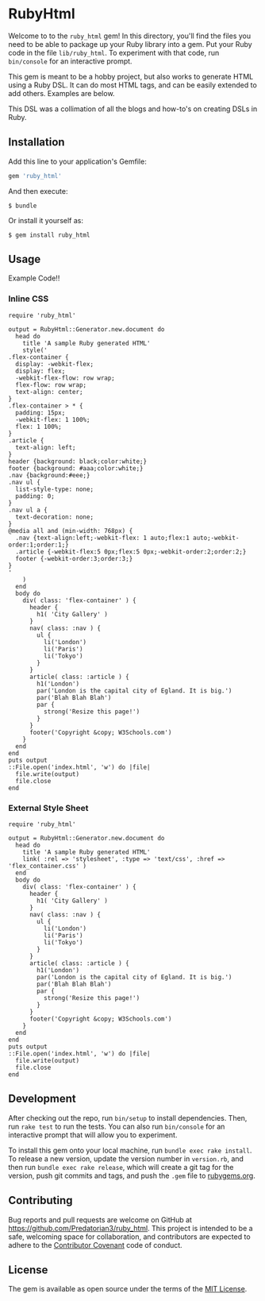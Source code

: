 # RubyHtml

Welcome to to the `ruby_html` gem! In this directory, you'll find the files you need to be able to package up your Ruby library into a gem. Put your Ruby code in the file `lib/ruby_html`. To experiment with that code, run `bin/console` for an interactive prompt.

This gem is meant to be a hobby project, but also works to generate HTML using a Ruby DSL. It can do most HTML tags, and can be easily extended to add others. Examples are below.

This DSL was a collimation of all the blogs and how-to's on creating DSLs in Ruby.

## Installation

Add this line to your application's Gemfile:

```ruby
gem 'ruby_html'
```

And then execute:

    $ bundle

Or install it yourself as:

    $ gem install ruby_html

## Usage

Example Code!!

### Inline CSS
```
require 'ruby_html'

output = RubyHtml::Generator.new.document do
  head do
    title 'A sample Ruby generated HTML'
    style('
.flex-container {
  display: -webkit-flex;
  display: flex;
  -webkit-flex-flow: row wrap;
  flex-flow: row wrap;
  text-align: center;
}
.flex-container > * {
  padding: 15px;
  -webkit-flex: 1 100%;
  flex: 1 100%;
}
.article {
  text-align: left;
}
header {background: black;color:white;}
footer {background: #aaa;color:white;}
.nav {background:#eee;}
.nav ul {
  list-style-type: none;
  padding: 0;
}
.nav ul a {
  text-decoration: none;
}
@media all and (min-width: 768px) {
  .nav {text-align:left;-webkit-flex: 1 auto;flex:1 auto;-webkit-order:1;order:1;}
  .article {-webkit-flex:5 0px;flex:5 0px;-webkit-order:2;order:2;}
  footer {-webkit-order:3;order:3;}
}
'
    )
  end
  body do
    div( class: 'flex-container' ) {
      header {
        h1( 'City Gallery' )
      }
      nav( class: :nav ) {
        ul {
          li('London')
          li('Paris')
          li('Tokyo')
        }
      }
      article( class: :article ) {
        h1('London')
        par('London is the capital city of Egland. It is big.')
        par('Blah Blah Blah')
        par {
          strong('Resize this page!')
        }
      }
      footer('Copyright &copy; W3Schools.com')
    }
  end
end
puts output
::File.open('index.html', 'w') do |file|
  file.write(output)
  file.close
end
```

### External Style Sheet
```
require 'ruby_html'

output = RubyHtml::Generator.new.document do
  head do
    title 'A sample Ruby generated HTML'
    link( :rel => 'stylesheet', :type => 'text/css', :href => 'flex_container.css' )
  end
  body do
    div( class: 'flex-container' ) {
      header {
        h1( 'City Gallery' )
      }
      nav( class: :nav ) {
        ul {
          li('London')
          li('Paris')
          li('Tokyo')
        }
      }
      article( class: :article ) {
        h1('London')
        par('London is the capital city of Egland. It is big.')
        par('Blah Blah Blah')
        par {
          strong('Resize this page!')
        }
      }
      footer('Copyright &copy; W3Schools.com')
    }
  end
end
puts output
::File.open('index.html', 'w') do |file|
  file.write(output)
  file.close
end
```

## Development

After checking out the repo, run `bin/setup` to install dependencies. Then, run `rake test` to run the tests. You can also run `bin/console` for an interactive prompt that will allow you to experiment.

To install this gem onto your local machine, run `bundle exec rake install`. To release a new version, update the version number in `version.rb`, and then run `bundle exec rake release`, which will create a git tag for the version, push git commits and tags, and push the `.gem` file to [rubygems.org](https://rubygems.org).

## Contributing

Bug reports and pull requests are welcome on GitHub at https://github.com/Predatorian3/ruby_html. This project is intended to be a safe, welcoming space for collaboration, and contributors are expected to adhere to the [Contributor Covenant](http://contributor-covenant.org) code of conduct.


## License

The gem is available as open source under the terms of the [MIT License](http://opensource.org/licenses/MIT).

